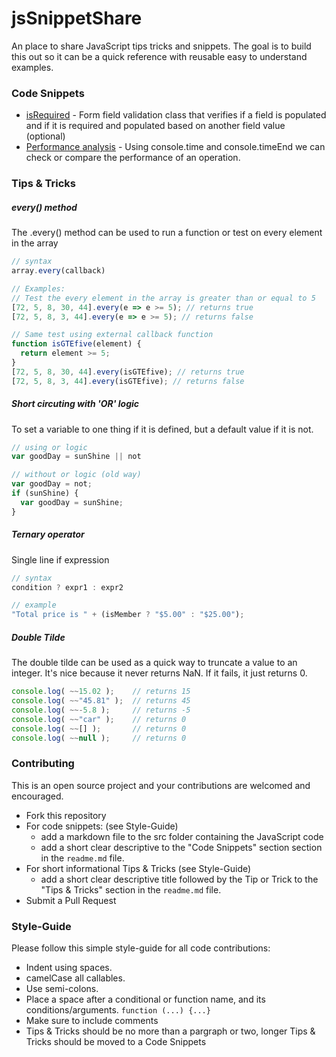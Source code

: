 # jsSnippetShare
An place to share JavaScript tips tricks and snippets. The goal is to build this out so it can be a quick reference with reusable easy to understand examples.

### Code Snippets
* [isRequired] - Form field validation class that verifies if a field is populated and if it is required and populated based on another field value (optional)
* [Performance analysis] - Using console.time and console.timeEnd we can check or compare the performance of an operation.

### Tips & Tricks

##### every() method

The .every() method can be used to run a function or test on every element in the array
```js
// syntax
array.every(callback)
```
```js
// Examples:
// Test the every element in the array is greater than or equal to 5
[72, 5, 8, 30, 44].every(e => e >= 5); // returns true
[72, 5, 8, 3, 44].every(e => e >= 5); // returns false

// Same test using external callback function
function isGTEfive(element) {
  return element >= 5;
}
[72, 5, 8, 30, 44].every(isGTEfive); // returns true
[72, 5, 8, 3, 44].every(isGTEfive); // returns false
```

##### Short circuting with 'OR' logic

To set a variable to one thing if it is defined, but a default value if it is not.
```js
// using or logic
var goodDay = sunShine || not
```
```js
// without or logic (old way)
var goodDay = not;
if (sunShine) {
  var goodDay = sunShine;
}
```

##### Ternary operator

Single line if expression

```js
// syntax
condition ? expr1 : expr2
```
```js
// example
"Total price is " + (isMember ? "$5.00" : "$25.00");
```

##### Double Tilde

The double tilde can be used as a quick way to truncate a value to an integer.
It's nice because it never returns NaN. If it fails, it just returns 0.

```js
console.log( ~~15.02 );    // returns 15
console.log( ~~"45.81" );  // returns 45
console.log( ~~-5.8 );     // returns -5
console.log( ~~"car" );    // returns 0
console.log( ~~[] );       // returns 0
console.log( ~~null );     // returns 0
```

### Contributing ##
This is an open source project and your contributions are welcomed and encouraged.

- Fork this repository
- For code snippets: (see Style-Guide)
   - add a markdown file to the src folder containing the JavaScript code
   - add a short clear descriptive to the "Code Snippets" section section in the `readme.md` file.
- For short informational Tips & Tricks (see Style-Guide)
   - add a short clear descriptive title followed by the Tip or Trick to the "Tips & Tricks" section in the `readme.md` file.
- Submit a Pull Request

### Style-Guide ###
Please follow this simple style-guide for all code contributions:

* Indent using spaces.
* camelCase all callables.
* Use semi-colons.
* Place a space after a conditional or function name, and its conditions/arguments. `function (...) {...}`
* Make sure to include comments
* Tips & Tricks should be no more than a pargraph or two, longer Tips & Tricks should be moved to a Code Snippets

[isRequired]: <https://github.com/jwalker724/jsSnippetShare/blob/master/src/isrequired.md>
[Performance analysis]: <https://github.com/jwalker724/jsSnippetShare/blob/master/src/performance.md>
